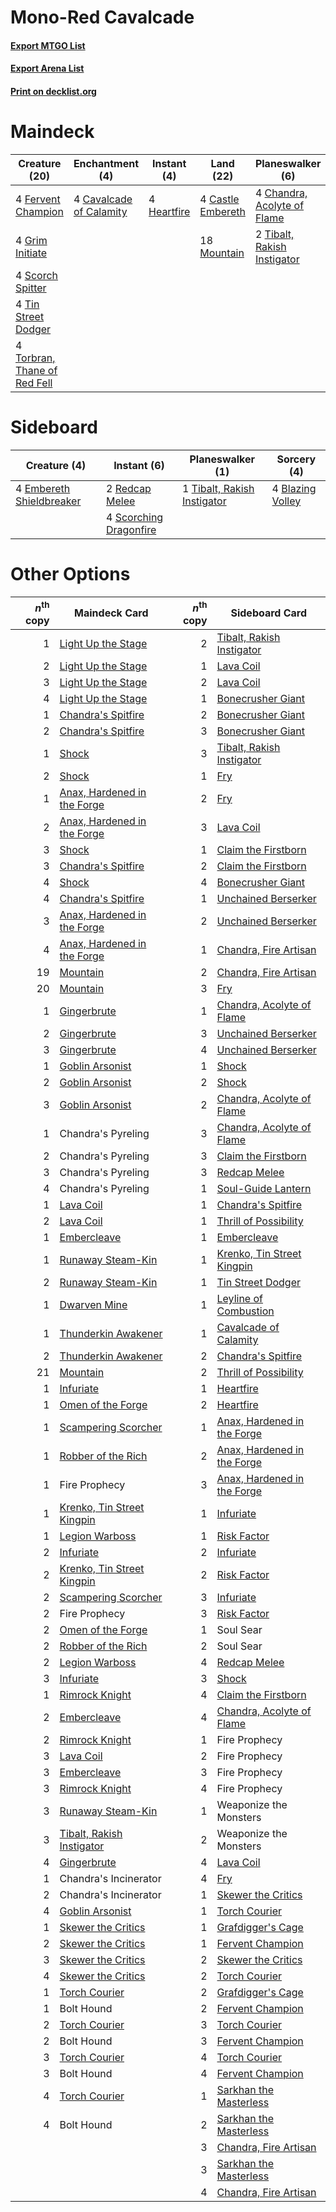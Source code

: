 # Mono-Red Cavalcade

#### [Export MTGO List](../collection/Mono-Red%20Cavalcade/Mono-Red%20Cavalcade.txt)
#### [Export Arena List](../collection/Mono-Red%20Cavalcade/Mono-Red%20Cavalcade_arena.txt)
#### [Print on decklist.org](http://decklist.org/?deckmain=4%09Castle%20Embereth%0A4%09Cavalcade%20of%20Calamity%0A4%09Chandra,%20Acolyte%20of%20Flame%0A4%09Fervent%20Champion%0A4%09Forbidden%20Friendship%0A4%09Grim%20Initiate%0A4%09Heartfire%0A18%09Mountain%0A4%09Scorch%20Spitter%0A2%09Tibalt,%20Rakish%20Instigator%0A4%09Tin%20Street%20Dodger%0A4%09Torbran,%20Thane%20of%20Red%20Fell&deckside=4%09Blazing%20Volley%0A4%09Embereth%20Shieldbreaker%0A2%09Redcap%20Melee%0A4%09Scorching%20Dragonfire%0A1%09Tibalt,%20Rakish%20Instigator)
# Maindeck

|                                             Creature (20)                                             |                                         Enchantment (4)                                          |                                     Instant (4)                                      |                                         Land (22)                                          |                                           Planeswalker (6)                                           |     Unknown (4)      |
|-------------------------------------------------------------------------------------------------------|--------------------------------------------------------------------------------------------------|--------------------------------------------------------------------------------------|--------------------------------------------------------------------------------------------|------------------------------------------------------------------------------------------------------|----------------------|
|4 [Fervent Champion](http://gatherer.wizards.com/Pages/Card/Details.aspx?multiverseid=473086)          |4 [Cavalcade of Calamity](http://gatherer.wizards.com/Pages/Card/Details.aspx?multiverseid=457239)|4 [Heartfire](http://gatherer.wizards.com/Pages/Card/Details.aspx?multiverseid=461058)|4 [Castle Embereth](http://gatherer.wizards.com/Pages/Card/Details.aspx?multiverseid=473201)|4 [Chandra, Acolyte of Flame](http://gatherer.wizards.com/Pages/Card/Details.aspx?multiverseid=466880)|4 Forbidden Friendship|
|4 [Grim Initiate](http://gatherer.wizards.com/Pages/Card/Details.aspx?multiverseid=461057)             |                                                                                                  |                                                                                      |18 [Mountain](http://gatherer.wizards.com/Pages/Card/Details.aspx?multiverseid=439859)      |2 [Tibalt, Rakish Instigator](http://gatherer.wizards.com/Pages/Card/Details.aspx?multiverseid=461073)|                      |
|4 [Scorch Spitter](http://gatherer.wizards.com/Pages/Card/Details.aspx?multiverseid=466913)            |                                                                                                  |                                                                                      |                                                                                            |                                                                                                      |                      |
|4 [Tin Street Dodger](http://gatherer.wizards.com/Pages/Card/Details.aspx?multiverseid=457264)         |                                                                                                  |                                                                                      |                                                                                            |                                                                                                      |                      |
|4 [Torbran, Thane of Red Fell](http://gatherer.wizards.com/Pages/Card/Details.aspx?multiverseid=473109)|                                                                                                  |                                                                                      |                                                                                            |                                                                                                      |                      |


# Sideboard

|                                           Creature (4)                                            |                                           Instant (6)                                           |                                           Planeswalker (1)                                           |                                        Sorcery (4)                                        |
|---------------------------------------------------------------------------------------------------|-------------------------------------------------------------------------------------------------|------------------------------------------------------------------------------------------------------|-------------------------------------------------------------------------------------------|
|4 [Embereth Shieldbreaker](http://gatherer.wizards.com/Pages/Card/Details.aspx?multiverseid=473084)|2 [Redcap Melee](http://gatherer.wizards.com/Pages/Card/Details.aspx?multiverseid=473097)        |1 [Tibalt, Rakish Instigator](http://gatherer.wizards.com/Pages/Card/Details.aspx?multiverseid=461073)|4 [Blazing Volley](http://gatherer.wizards.com/Pages/Card/Details.aspx?multiverseid=426821)|
|                                                                                                   |4 [Scorching Dragonfire](http://gatherer.wizards.com/Pages/Card/Details.aspx?multiverseid=473101)|                                                                                                      |                                                                                           |


# Other Options

|*n*<sup>th</sup> copy|                                            Maindeck Card                                             |*n*<sup>th</sup> copy|                                            Sideboard Card                                            |
|--------------------:|------------------------------------------------------------------------------------------------------|--------------------:|------------------------------------------------------------------------------------------------------|
|                    1|[Light Up the Stage](http://gatherer.wizards.com/Pages/Card/Details.aspx?multiverseid=457251)         |                    2|[Tibalt, Rakish Instigator](http://gatherer.wizards.com/Pages/Card/Details.aspx?multiverseid=461073)  |
|                    2|[Light Up the Stage](http://gatherer.wizards.com/Pages/Card/Details.aspx?multiverseid=457251)         |                    1|[Lava Coil](http://gatherer.wizards.com/Pages/Card/Details.aspx?multiverseid=452858)                  |
|                    3|[Light Up the Stage](http://gatherer.wizards.com/Pages/Card/Details.aspx?multiverseid=457251)         |                    2|[Lava Coil](http://gatherer.wizards.com/Pages/Card/Details.aspx?multiverseid=452858)                  |
|                    4|[Light Up the Stage](http://gatherer.wizards.com/Pages/Card/Details.aspx?multiverseid=457251)         |                    1|[Bonecrusher Giant](http://gatherer.wizards.com/Pages/Card/Details.aspx?multiverseid=473077)          |
|                    1|[Chandra's Spitfire](http://gatherer.wizards.com/Pages/Card/Details.aspx?multiverseid=205026)         |                    2|[Bonecrusher Giant](http://gatherer.wizards.com/Pages/Card/Details.aspx?multiverseid=473077)          |
|                    2|[Chandra's Spitfire](http://gatherer.wizards.com/Pages/Card/Details.aspx?multiverseid=205026)         |                    3|[Bonecrusher Giant](http://gatherer.wizards.com/Pages/Card/Details.aspx?multiverseid=473077)          |
|                    1|[Shock](http://gatherer.wizards.com/Pages/Card/Details.aspx?multiverseid=129732)                      |                    3|[Tibalt, Rakish Instigator](http://gatherer.wizards.com/Pages/Card/Details.aspx?multiverseid=461073)  |
|                    2|[Shock](http://gatherer.wizards.com/Pages/Card/Details.aspx?multiverseid=129732)                      |                    1|[Fry](http://gatherer.wizards.com/Pages/Card/Details.aspx?multiverseid=466894)                        |
|                    1|[Anax, Hardened in the Forge](http://gatherer.wizards.com/Pages/Card/Details.aspx?multiverseid=476376)|                    2|[Fry](http://gatherer.wizards.com/Pages/Card/Details.aspx?multiverseid=466894)                        |
|                    2|[Anax, Hardened in the Forge](http://gatherer.wizards.com/Pages/Card/Details.aspx?multiverseid=476376)|                    3|[Lava Coil](http://gatherer.wizards.com/Pages/Card/Details.aspx?multiverseid=452858)                  |
|                    3|[Shock](http://gatherer.wizards.com/Pages/Card/Details.aspx?multiverseid=129732)                      |                    1|[Claim the Firstborn](http://gatherer.wizards.com/Pages/Card/Details.aspx?multiverseid=473080)        |
|                    3|[Chandra's Spitfire](http://gatherer.wizards.com/Pages/Card/Details.aspx?multiverseid=205026)         |                    2|[Claim the Firstborn](http://gatherer.wizards.com/Pages/Card/Details.aspx?multiverseid=473080)        |
|                    4|[Shock](http://gatherer.wizards.com/Pages/Card/Details.aspx?multiverseid=129732)                      |                    4|[Bonecrusher Giant](http://gatherer.wizards.com/Pages/Card/Details.aspx?multiverseid=473077)          |
|                    4|[Chandra's Spitfire](http://gatherer.wizards.com/Pages/Card/Details.aspx?multiverseid=205026)         |                    1|[Unchained Berserker](http://gatherer.wizards.com/Pages/Card/Details.aspx?multiverseid=466918)        |
|                    3|[Anax, Hardened in the Forge](http://gatherer.wizards.com/Pages/Card/Details.aspx?multiverseid=476376)|                    2|[Unchained Berserker](http://gatherer.wizards.com/Pages/Card/Details.aspx?multiverseid=466918)        |
|                    4|[Anax, Hardened in the Forge](http://gatherer.wizards.com/Pages/Card/Details.aspx?multiverseid=476376)|                    1|[Chandra, Fire Artisan](http://gatherer.wizards.com/Pages/Card/Details.aspx?multiverseid=461046)      |
|                   19|[Mountain](http://gatherer.wizards.com/Pages/Card/Details.aspx?multiverseid=439859)                   |                    2|[Chandra, Fire Artisan](http://gatherer.wizards.com/Pages/Card/Details.aspx?multiverseid=461046)      |
|                   20|[Mountain](http://gatherer.wizards.com/Pages/Card/Details.aspx?multiverseid=439859)                   |                    3|[Fry](http://gatherer.wizards.com/Pages/Card/Details.aspx?multiverseid=466894)                        |
|                    1|[Gingerbrute](http://gatherer.wizards.com/Pages/Card/Details.aspx?multiverseid=473181)                |                    1|[Chandra, Acolyte of Flame](http://gatherer.wizards.com/Pages/Card/Details.aspx?multiverseid=466880)  |
|                    2|[Gingerbrute](http://gatherer.wizards.com/Pages/Card/Details.aspx?multiverseid=473181)                |                    3|[Unchained Berserker](http://gatherer.wizards.com/Pages/Card/Details.aspx?multiverseid=466918)        |
|                    3|[Gingerbrute](http://gatherer.wizards.com/Pages/Card/Details.aspx?multiverseid=473181)                |                    4|[Unchained Berserker](http://gatherer.wizards.com/Pages/Card/Details.aspx?multiverseid=466918)        |
|                    1|[Goblin Arsonist](http://gatherer.wizards.com/Pages/Card/Details.aspx?multiverseid=368478)            |                    1|[Shock](http://gatherer.wizards.com/Pages/Card/Details.aspx?multiverseid=129732)                      |
|                    2|[Goblin Arsonist](http://gatherer.wizards.com/Pages/Card/Details.aspx?multiverseid=368478)            |                    2|[Shock](http://gatherer.wizards.com/Pages/Card/Details.aspx?multiverseid=129732)                      |
|                    3|[Goblin Arsonist](http://gatherer.wizards.com/Pages/Card/Details.aspx?multiverseid=368478)            |                    2|[Chandra, Acolyte of Flame](http://gatherer.wizards.com/Pages/Card/Details.aspx?multiverseid=466880)  |
|                    1|Chandra's Pyreling                                                                                    |                    3|[Chandra, Acolyte of Flame](http://gatherer.wizards.com/Pages/Card/Details.aspx?multiverseid=466880)  |
|                    2|Chandra's Pyreling                                                                                    |                    3|[Claim the Firstborn](http://gatherer.wizards.com/Pages/Card/Details.aspx?multiverseid=473080)        |
|                    3|Chandra's Pyreling                                                                                    |                    3|[Redcap Melee](http://gatherer.wizards.com/Pages/Card/Details.aspx?multiverseid=473097)               |
|                    4|Chandra's Pyreling                                                                                    |                    1|[Soul-Guide Lantern](http://gatherer.wizards.com/Pages/Card/Details.aspx?multiverseid=476488)         |
|                    1|[Lava Coil](http://gatherer.wizards.com/Pages/Card/Details.aspx?multiverseid=452858)                  |                    1|[Chandra's Spitfire](http://gatherer.wizards.com/Pages/Card/Details.aspx?multiverseid=205026)         |
|                    2|[Lava Coil](http://gatherer.wizards.com/Pages/Card/Details.aspx?multiverseid=452858)                  |                    1|[Thrill of Possibility](http://gatherer.wizards.com/Pages/Card/Details.aspx?multiverseid=473108)      |
|                    1|[Embercleave](http://gatherer.wizards.com/Pages/Card/Details.aspx?multiverseid=473082)                |                    1|[Embercleave](http://gatherer.wizards.com/Pages/Card/Details.aspx?multiverseid=473082)                |
|                    1|[Runaway Steam-Kin](http://gatherer.wizards.com/Pages/Card/Details.aspx?multiverseid=452865)          |                    1|[Krenko, Tin Street Kingpin](http://gatherer.wizards.com/Pages/Card/Details.aspx?multiverseid=461064) |
|                    2|[Runaway Steam-Kin](http://gatherer.wizards.com/Pages/Card/Details.aspx?multiverseid=452865)          |                    1|[Tin Street Dodger](http://gatherer.wizards.com/Pages/Card/Details.aspx?multiverseid=457264)          |
|                    1|[Dwarven Mine](http://gatherer.wizards.com/Pages/Card/Details.aspx?multiverseid=473205)               |                    1|[Leyline of Combustion](http://gatherer.wizards.com/Pages/Card/Details.aspx?multiverseid=466902)      |
|                    1|[Thunderkin Awakener](http://gatherer.wizards.com/Pages/Card/Details.aspx?multiverseid=466916)        |                    1|[Cavalcade of Calamity](http://gatherer.wizards.com/Pages/Card/Details.aspx?multiverseid=457239)      |
|                    2|[Thunderkin Awakener](http://gatherer.wizards.com/Pages/Card/Details.aspx?multiverseid=466916)        |                    2|[Chandra's Spitfire](http://gatherer.wizards.com/Pages/Card/Details.aspx?multiverseid=205026)         |
|                   21|[Mountain](http://gatherer.wizards.com/Pages/Card/Details.aspx?multiverseid=439859)                   |                    2|[Thrill of Possibility](http://gatherer.wizards.com/Pages/Card/Details.aspx?multiverseid=473108)      |
|                    1|[Infuriate](http://gatherer.wizards.com/Pages/Card/Details.aspx?multiverseid=466899)                  |                    1|[Heartfire](http://gatherer.wizards.com/Pages/Card/Details.aspx?multiverseid=461058)                  |
|                    1|[Omen of the Forge](http://gatherer.wizards.com/Pages/Card/Details.aspx?multiverseid=476396)          |                    2|[Heartfire](http://gatherer.wizards.com/Pages/Card/Details.aspx?multiverseid=461058)                  |
|                    1|[Scampering Scorcher](http://gatherer.wizards.com/Pages/Card/Details.aspx?multiverseid=466912)        |                    1|[Anax, Hardened in the Forge](http://gatherer.wizards.com/Pages/Card/Details.aspx?multiverseid=476376)|
|                    1|[Robber of the Rich](http://gatherer.wizards.com/Pages/Card/Details.aspx?multiverseid=473100)         |                    2|[Anax, Hardened in the Forge](http://gatherer.wizards.com/Pages/Card/Details.aspx?multiverseid=476376)|
|                    1|Fire Prophecy                                                                                         |                    3|[Anax, Hardened in the Forge](http://gatherer.wizards.com/Pages/Card/Details.aspx?multiverseid=476376)|
|                    1|[Krenko, Tin Street Kingpin](http://gatherer.wizards.com/Pages/Card/Details.aspx?multiverseid=461064) |                    1|[Infuriate](http://gatherer.wizards.com/Pages/Card/Details.aspx?multiverseid=466899)                  |
|                    1|[Legion Warboss](http://gatherer.wizards.com/Pages/Card/Details.aspx?multiverseid=452859)             |                    1|[Risk Factor](http://gatherer.wizards.com/Pages/Card/Details.aspx?multiverseid=452863)                |
|                    2|[Infuriate](http://gatherer.wizards.com/Pages/Card/Details.aspx?multiverseid=466899)                  |                    2|[Infuriate](http://gatherer.wizards.com/Pages/Card/Details.aspx?multiverseid=466899)                  |
|                    2|[Krenko, Tin Street Kingpin](http://gatherer.wizards.com/Pages/Card/Details.aspx?multiverseid=461064) |                    2|[Risk Factor](http://gatherer.wizards.com/Pages/Card/Details.aspx?multiverseid=452863)                |
|                    2|[Scampering Scorcher](http://gatherer.wizards.com/Pages/Card/Details.aspx?multiverseid=466912)        |                    3|[Infuriate](http://gatherer.wizards.com/Pages/Card/Details.aspx?multiverseid=466899)                  |
|                    2|Fire Prophecy                                                                                         |                    3|[Risk Factor](http://gatherer.wizards.com/Pages/Card/Details.aspx?multiverseid=452863)                |
|                    2|[Omen of the Forge](http://gatherer.wizards.com/Pages/Card/Details.aspx?multiverseid=476396)          |                    1|Soul Sear                                                                                             |
|                    2|[Robber of the Rich](http://gatherer.wizards.com/Pages/Card/Details.aspx?multiverseid=473100)         |                    2|Soul Sear                                                                                             |
|                    2|[Legion Warboss](http://gatherer.wizards.com/Pages/Card/Details.aspx?multiverseid=452859)             |                    4|[Redcap Melee](http://gatherer.wizards.com/Pages/Card/Details.aspx?multiverseid=473097)               |
|                    3|[Infuriate](http://gatherer.wizards.com/Pages/Card/Details.aspx?multiverseid=466899)                  |                    3|[Shock](http://gatherer.wizards.com/Pages/Card/Details.aspx?multiverseid=129732)                      |
|                    1|[Rimrock Knight](http://gatherer.wizards.com/Pages/Card/Details.aspx?multiverseid=473099)             |                    4|[Claim the Firstborn](http://gatherer.wizards.com/Pages/Card/Details.aspx?multiverseid=473080)        |
|                    2|[Embercleave](http://gatherer.wizards.com/Pages/Card/Details.aspx?multiverseid=473082)                |                    4|[Chandra, Acolyte of Flame](http://gatherer.wizards.com/Pages/Card/Details.aspx?multiverseid=466880)  |
|                    2|[Rimrock Knight](http://gatherer.wizards.com/Pages/Card/Details.aspx?multiverseid=473099)             |                    1|Fire Prophecy                                                                                         |
|                    3|[Lava Coil](http://gatherer.wizards.com/Pages/Card/Details.aspx?multiverseid=452858)                  |                    2|Fire Prophecy                                                                                         |
|                    3|[Embercleave](http://gatherer.wizards.com/Pages/Card/Details.aspx?multiverseid=473082)                |                    3|Fire Prophecy                                                                                         |
|                    3|[Rimrock Knight](http://gatherer.wizards.com/Pages/Card/Details.aspx?multiverseid=473099)             |                    4|Fire Prophecy                                                                                         |
|                    3|[Runaway Steam-Kin](http://gatherer.wizards.com/Pages/Card/Details.aspx?multiverseid=452865)          |                    1|Weaponize the Monsters                                                                                |
|                    3|[Tibalt, Rakish Instigator](http://gatherer.wizards.com/Pages/Card/Details.aspx?multiverseid=461073)  |                    2|Weaponize the Monsters                                                                                |
|                    4|[Gingerbrute](http://gatherer.wizards.com/Pages/Card/Details.aspx?multiverseid=473181)                |                    4|[Lava Coil](http://gatherer.wizards.com/Pages/Card/Details.aspx?multiverseid=452858)                  |
|                    1|Chandra's Incinerator                                                                                 |                    4|[Fry](http://gatherer.wizards.com/Pages/Card/Details.aspx?multiverseid=466894)                        |
|                    2|Chandra's Incinerator                                                                                 |                    1|[Skewer the Critics](http://gatherer.wizards.com/Pages/Card/Details.aspx?multiverseid=457259)         |
|                    4|[Goblin Arsonist](http://gatherer.wizards.com/Pages/Card/Details.aspx?multiverseid=368478)            |                    1|[Torch Courier](http://gatherer.wizards.com/Pages/Card/Details.aspx?multiverseid=452869)              |
|                    1|[Skewer the Critics](http://gatherer.wizards.com/Pages/Card/Details.aspx?multiverseid=457259)         |                    1|[Grafdigger's Cage](http://gatherer.wizards.com/Pages/Card/Details.aspx?multiverseid=278452)          |
|                    2|[Skewer the Critics](http://gatherer.wizards.com/Pages/Card/Details.aspx?multiverseid=457259)         |                    1|[Fervent Champion](http://gatherer.wizards.com/Pages/Card/Details.aspx?multiverseid=473086)           |
|                    3|[Skewer the Critics](http://gatherer.wizards.com/Pages/Card/Details.aspx?multiverseid=457259)         |                    2|[Skewer the Critics](http://gatherer.wizards.com/Pages/Card/Details.aspx?multiverseid=457259)         |
|                    4|[Skewer the Critics](http://gatherer.wizards.com/Pages/Card/Details.aspx?multiverseid=457259)         |                    2|[Torch Courier](http://gatherer.wizards.com/Pages/Card/Details.aspx?multiverseid=452869)              |
|                    1|[Torch Courier](http://gatherer.wizards.com/Pages/Card/Details.aspx?multiverseid=452869)              |                    2|[Grafdigger's Cage](http://gatherer.wizards.com/Pages/Card/Details.aspx?multiverseid=278452)          |
|                    1|Bolt Hound                                                                                            |                    2|[Fervent Champion](http://gatherer.wizards.com/Pages/Card/Details.aspx?multiverseid=473086)           |
|                    2|[Torch Courier](http://gatherer.wizards.com/Pages/Card/Details.aspx?multiverseid=452869)              |                    3|[Torch Courier](http://gatherer.wizards.com/Pages/Card/Details.aspx?multiverseid=452869)              |
|                    2|Bolt Hound                                                                                            |                    3|[Fervent Champion](http://gatherer.wizards.com/Pages/Card/Details.aspx?multiverseid=473086)           |
|                    3|[Torch Courier](http://gatherer.wizards.com/Pages/Card/Details.aspx?multiverseid=452869)              |                    4|[Torch Courier](http://gatherer.wizards.com/Pages/Card/Details.aspx?multiverseid=452869)              |
|                    3|Bolt Hound                                                                                            |                    4|[Fervent Champion](http://gatherer.wizards.com/Pages/Card/Details.aspx?multiverseid=473086)           |
|                    4|[Torch Courier](http://gatherer.wizards.com/Pages/Card/Details.aspx?multiverseid=452869)              |                    1|[Sarkhan the Masterless](http://gatherer.wizards.com/Pages/Card/Details.aspx?multiverseid=461070)     |
|                    4|Bolt Hound                                                                                            |                    2|[Sarkhan the Masterless](http://gatherer.wizards.com/Pages/Card/Details.aspx?multiverseid=461070)     |
|                     |                                                                                                      |                    3|[Chandra, Fire Artisan](http://gatherer.wizards.com/Pages/Card/Details.aspx?multiverseid=461046)      |
|                     |                                                                                                      |                    3|[Sarkhan the Masterless](http://gatherer.wizards.com/Pages/Card/Details.aspx?multiverseid=461070)     |
|                     |                                                                                                      |                    4|[Chandra, Fire Artisan](http://gatherer.wizards.com/Pages/Card/Details.aspx?multiverseid=461046)      |

